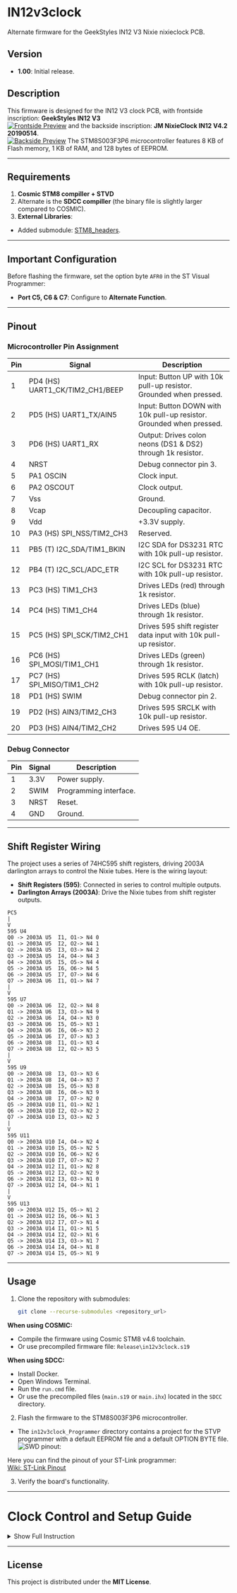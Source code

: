 
# IN12v3clock

Alternate firmware for the GeekStyles IN12 V3 Nixie nixieclock PCB.

## Version
- **1.00**: Initial release.

## Description
This firmware is designed for the IN12 V3 clock PCB, 
with frontside inscription: **GeekStyles IN12 V3**  
[![Frontside Preview](Photo/pcb_front_preview.JPG)](Photo/pcb_front_fullsize.JPG)
and the backside inscription: **JM NixieClock IN12 V4.2 20190514**.   
[![Backside Preview](Photo/pcb_back_preview.JPG)](Photo/pcb_back_fullsize.JPG)
The STM8S003F3P6 microcontroller features 8 KB of Flash memory, 1 KB of RAM, and 128 bytes of EEPROM.

---

## Requirements
1. **Cosmic STM8 compiller + STVD**
2. Alternate is the **SDCC compiller** (the binary file is slightly larger compared to COSMIC).
3. **External Libraries**:
- Added submodule: [STM8_headers](https://github.com/gicking/STM8_headers).
  
---

## Important Configuration
Before flashing the firmware, set the option byte `AFR0` in the ST Visual Programmer:
- **Port C5, C6 & C7**: Configure to **Alternate Function**.

---

## Pinout
### Microcontroller Pin Assignment
| Pin  | Signal                          | Description                                                        |
|------|---------------------------------|--------------------------------------------------------------------|
| 1    | PD4 (HS) UART1_CK/TIM2_CH1/BEEP | Input: Button UP with 10k pull-up resistor. Grounded when pressed.     |
| 2    | PD5 (HS) UART1_TX/AIN5          | Input: Button DOWN with 10k pull-up resistor. Grounded when pressed.   |
| 3    | PD6 (HS) UART1_RX               | Output: Drives colon neons (DS1 & DS2) through 1k resistor.       |
| 4    | NRST                            | Debug connector pin 3.                                             |
| 5    | PA1 OSCIN                       | Clock input.                                                       |
| 6    | PA2 OSCOUT                      | Clock output.                                                      |
| 7    | Vss                             | Ground.                                                            |
| 8    | Vcap                            | Decoupling capacitor.                                              |
| 9    | Vdd                             | +3.3V supply.                                                      |
| 10   | PA3 (HS) SPI_NSS/TIM2_CH3       | Reserved.                                                          |
| 11   | PB5 (T) I2C_SDA/TIM1_BKIN       | I2C SDA for DS3231 RTC with 10k pull-up resistor.                  |
| 12   | PB4 (T) I2C_SCL/ADC_ETR         | I2C SCL for DS3231 RTC with 10k pull-up resistor.                  |
| 13   | PC3 (HS) TIM1_CH3               | Drives LEDs (red) through 1k resistor.                             |
| 14   | PC4 (HS) TIM1_CH4               | Drives LEDs (blue) through 1k resistor.                            |
| 15   | PC5 (HS) SPI_SCK/TIM2_CH1       | Drives 595 shift register data input with 10k pull-up resistor.    |
| 16   | PC6 (HS) SPI_MOSI/TIM1_CH1      | Drives LEDs (green) through 1k resistor.                           |
| 17   | PC7 (HS) SPI_MISO/TIM1_CH2      | Drives 595 RCLK (latch) with 10k pull-up resistor.                 |
| 18   | PD1 (HS) SWIM                   | Debug connector pin 2.                                             |
| 19   | PD2 (HS) AIN3/TIM2_CH3          | Drives 595 SRCLK with 10k pull-up resistor.                        |
| 20   | PD3 (HS) AIN4/TIM2_CH2          | Drives 595 U4 OE.                                                  |

### Debug Connector
| Pin | Signal | Description |
|-----|--------|-------------|
| 1   | 3.3V   | Power supply. |
| 2   | SWIM   | Programming interface. |
| 3   | NRST   | Reset.       |
| 4   | GND    | Ground.      |

---

## Shift Register Wiring
The project uses a series of 74HC595 shift registers, driving 2003A darlington arrays to control the Nixie tubes. Here is the wiring layout:

- **Shift Registers (595)**: Connected in series to control multiple outputs.
- **Darlington Arrays (2003A)**: Drive the Nixie tubes from shift register outputs.

```
PC5
|
V
595 U4
Q0 -> 2003A U5  I1, O1-> N4 0
Q1 -> 2003A U5  I2, O2-> N4 1
Q2 -> 2003A U5  I3, O3-> N4 2
Q3 -> 2003A U5  I4, O4-> N4 3
Q4 -> 2003A U5  I5, O5-> N4 4
Q5 -> 2003A U5  I6, O6-> N4 5
Q6 -> 2003A U5  I7, O7-> N4 6
Q7 -> 2003A U6  I1, O1-> N4 7
|
V
595 U7
Q0 -> 2003A U6  I2, O2-> N4 8
Q1 -> 2003A U6  I3, O3-> N4 9
Q2 -> 2003A U6  I4, O4-> N3 0
Q3 -> 2003A U6  I5, O5-> N3 1
Q4 -> 2003A U6  I6, O6-> N3 2
Q5 -> 2003A U6  I7, O7-> N3 3
Q6 -> 2003A U8  I1, O1-> N3 4
Q7 -> 2003A U8  I2, O2-> N3 5
|
V
595 U9
Q0 -> 2003A U8  I3, O3-> N3 6
Q1 -> 2003A U8  I4, O4-> N3 7
Q2 -> 2003A U8  I5, O5-> N3 8
Q3 -> 2003A U8  I6, O6-> N3 9
Q4 -> 2003A U8  I7, O7-> N2 0
Q5 -> 2003A U10 I1, O1-> N2 1
Q6 -> 2003A U10 I2, O2-> N2 2
Q7 -> 2003A U10 I3, O3-> N2 3
|
V
595 U11
Q0 -> 2003A U10 I4, O4-> N2 4
Q1 -> 2003A U10 I5, O5-> N2 5
Q2 -> 2003A U10 I6, O6-> N2 6
Q3 -> 2003A U10 I7, O7-> N2 7
Q4 -> 2003A U12 I1, O1-> N2 8
Q5 -> 2003A U12 I2, O2-> N2 9
Q6 -> 2003A U12 I3, O3-> N1 0
Q7 -> 2003A U12 I4, O4-> N1 1
|
V
595 U13
Q0 -> 2003A U12 I5, O5-> N1 2
Q1 -> 2003A U12 I6, O6-> N1 3
Q2 -> 2003A U12 I7, O7-> N1 4
Q3 -> 2003A U14 I1, O1-> N1 5
Q4 -> 2003A U14 I2, O2-> N1 6
Q5 -> 2003A U14 I3, O3-> N1 7
Q6 -> 2003A U14 I4, O4-> N1 8
Q7 -> 2003A U14 I5, O5-> N1 9
```

---

## Usage
1. Clone the repository with submodules:
   ```bash
   git clone --recurse-submodules <repository_url>
   ```

 **When using COSMIC:**
 - Compile the firmware using Cosmic STM8 v4.6 toolchain. 
 - Or use precompiled firmware file: `Release\in12v3clock.s19` 

 **When using SDCC:**
 - Install Docker.
 - Open Windows Terminal.
 - Run the `run.cmd` file.
 - Or use the precompiled files (`main.s19` or `main.ihx`) located in the `SDCC` directory.
2. Flash the firmware to the STM8S003F3P6 microcontroller.
- The `in12v3clock_Programmer` directory contains a project for the STVP programmer with a default EEPROM file and a default OPTION BYTE file.
 ![SWD pinout:](Photo/pcb_back_preview.JPG)

 Here you can find the pinout of your ST-Link programmer:  
 [Wiki: ST-Link Pinout](https://wiki.cuvoodoo.info/doku.php?id=jtag)

3. Verify the board's functionality.

---

# **Clock Control and Setup Guide**

<details>
<summary>Show Full Instruction</summary>

## **Key Definitions:**
- **K1** — Upper button.
- **K2** — Lower button.

---

## **Basic Control:**
1. **Single press of K1** — Executes the cathode poisoning prevention algorithm.
2. **Single press of K2** — Toggles the RGB lamp backlight.  
   - In night mode, toggles the backlight for night operation.
3. **Hold K1 (> 2 seconds)** — Activates time setup mode.
4. **Hold K2 (> 2 seconds)** — Activates backlight color adjustment mode.
5. **Hold K1 and K2 simultaneously (> 2 seconds)** — Activates the settings menu.

---

## **Time Setup Mode:**
1. **Entering the mode:** Hold K1 for more than 2 seconds.
2. **Hour adjustment:**
   - The hour digits start blinking.
   - **K1:** Increases the hour value by 1.
     - Holding K1 (> 0.8 seconds): Continuously increases the hour value.
   - **K2:** Switches to minute adjustment.
3. **Minute adjustment:**
   - The minute digits start blinking.
   - **K1:** Increases the minute value by 1.
     - Holding K1 (> 0.8 seconds): Continuously increases the minute value.
   - **K2:** Saves the time (seconds reset to zero) and exits the setup mode.

---

## **Backlight Color Adjustment Mode:**
1. **Entering the mode:** Hold K2 for more than 2 seconds.
2. **Adjustment sequence:**
   - **Red (digit "1" blinks).**
   - **Green (digit "2" blinks).**
   - **Blue (digit "3" blinks).**
3. **Brightness adjustment:**
   - **K1:** Increases brightness by 1 (range: 0–255).
     - Holding K1 (> 0.8 seconds): Continuously increases brightness.
   - **K2:** Saves the current value and proceeds to the next color.
4. **Exiting the mode:** After adjusting blue brightness, the mode exits automatically.

---

## **Settings Menu:**
1. **Entering the menu:** Hold K1 and K2 simultaneously for more than 2 seconds.
2. **Display behavior:**
   - **Tens of hours digit:** Displays the menu item number.
   - **Other digits:** Show the parameter value.
3. **Control:**
   - **K1:** Adjusts the parameter value.
   - **K2:** Saves the parameter and moves to the next menu item.
4. ## Menu Items:  

    **0.** **Leading zero display:**  
         `0` — Disabled  
         `1` — Enabled  

    **1.** **Time format:**  
         `0` — 24-hour  
         `1` — 12-hour  

    **2.** **Normal mode indicator brightness:**  
         `5%–100%`  

    **3.** **Night mode indicator brightness:**  
         `5%–100%`  

    **4.** **Night brightness enable:**  
         `0` — Disabled  
         `1` — Enabled  

    **5.** **Night interval start hour.**  

    **6.** **Night interval start minute.**  

    **7.** **Night interval end hour.**  

    **8.** **Night interval end minute.**  

    **9.** **RGB backlight in night mode:**  
         `0` — Disabled  
         `1` — Enabled  

    **10.** **Cathode poisoning prevention in night mode:**  
         `0` — Every 6 minutes during normal operation  
         `1` — Every 2 minutes (only at night)  
    
5. **Exiting the menu:** After the last menu item, the clock returns to normal time display mode.

</details>

---

## License
This project is distributed under the **MIT License**.
